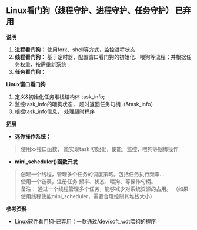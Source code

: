 ## Linux看门狗（线程守护、进程守护、任务守护） 已弃用
**说明**
1. **进程看门狗：** 使用fork、shell等方式，监控进程状态
2. **线程看门狗：** 基于定时器，配置窗口看门狗的初始化、喂狗等流程；并根据任务权重，按需重新系统
3. **任务看门狗：** 


**Linux窗口看门狗**
1. 定义&初始化任务堆栈结构体 task_info;
2. 监控task_info的喂狗状态， 超时返回任务句柄（&task_info）
3. 根据task_info信息， 处理超时程序


**拓展**
* **迷你操作系统：**
> 使用xx接口函数， 能实现task 初始化，使能，监控，喂狗等捆绑操作

* **mini_scheduler()函数开发** 
> 创建一个线程，管理多个任务的调度策略。包括任务执行频率...     
> 使用一个链表，注册任务 频率、状态、喂狗、等操作句柄。     
> 备注： 通过一个线程管理多个任务，能够减少对系统资源的占用。 （如果使用线程使能mini_scheduler，需要合理控制其堆栈大小）



**参考资料**    
* [Linux软件看门狗-已弃用](https://github.com/sunmingbao/soft-wdt)：一款通过/dev/soft_wdt喂狗的程序 
<!-- * [守护线程设计]()
* [MCU独立看门狗&窗口看门狗]()
* [fork监控]() -->